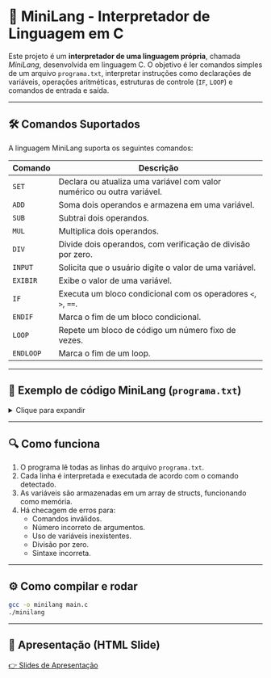 # 🧠 MiniLang - Interpretador de Linguagem em C

Este projeto é um **interpretador de uma linguagem própria**, chamada *MiniLang*, desenvolvida em linguagem C. O objetivo é ler comandos simples de um arquivo `programa.txt`, interpretar instruções como declarações de variáveis, operações aritméticas, estruturas de controle (`IF`, `LOOP`) e comandos de entrada e saída.

---

## 🛠️ Comandos Suportados

A linguagem MiniLang suporta os seguintes comandos:

| Comando   | Descrição                                                                 |
|-----------|---------------------------------------------------------------------------|
| `SET`     | Declara ou atualiza uma variável com valor numérico ou outra variável.    |
| `ADD`     | Soma dois operandos e armazena em uma variável.                           |
| `SUB`     | Subtrai dois operandos.                                                    |
| `MUL`     | Multiplica dois operandos.                                                 |
| `DIV`     | Divide dois operandos, com verificação de divisão por zero.               |
| `INPUT`   | Solicita que o usuário digite o valor de uma variável.                    |
| `EXIBIR`  | Exibe o valor de uma variável.                                             |
| `IF`      | Executa um bloco condicional com os operadores `<`, `>`, `==`.            |
| `ENDIF`   | Marca o fim de um bloco condicional.                                       |
| `LOOP`    | Repete um bloco de código um número fixo de vezes.                        |
| `ENDLOOP` | Marca o fim de um loop.                                                    |

---

## 🧾 Exemplo de código MiniLang (`programa.txt`)

<details>
<summary>Clique para expandir</summary>

```plaintext

SET A 10
SET B 5
ADD A B C
EXIBIR C
LOOP 2
  SUB C 1 C
  EXIBIR C
ENDLOOP
IF C > 3
  EXIBIR C
ENDIF
INPUT X
MUL C X R
EXIBIR R

```

</details>

---

## 🔍 Como funciona

1. O programa lê todas as linhas do arquivo `programa.txt`.
2. Cada linha é interpretada e executada de acordo com o comando detectado.
3. As variáveis são armazenadas em um array de structs, funcionando como memória.
4. Há checagem de erros para:
   - Comandos inválidos.
   - Número incorreto de argumentos.
   - Uso de variáveis inexistentes.
   - Divisão por zero.
   - Sintaxe incorreta.

---

## ⚙️ Como compilar e rodar

```bash
gcc -o minilang main.c
./minilang
```
---

## 🎤 Apresentação (HTML Slide)

[👉 Slides de Apresentação](https://ramomsouza07.github.io/minilangc/slides.html)


